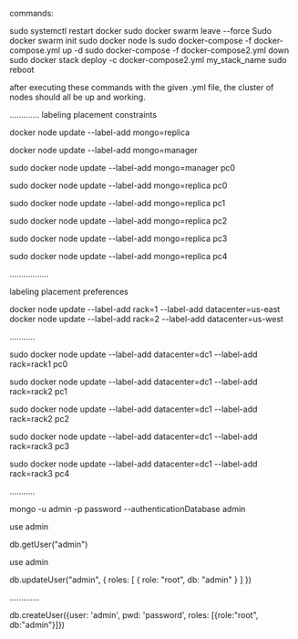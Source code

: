 commands:

sudo systemctl restart docker
sudo docker swarm leave --force
Sudo docker swarm init
sudo docker node ls
sudo docker-compose -f docker-compose.yml up -d
sudo docker-compose -f docker-compose2.yml down
sudo docker stack deploy -c docker-compose2.yml my_stack_name
sudo reboot

after executing these commands  with the given .yml file, the cluster of nodes should all be up and working. 

.............
labeling placement constraints

docker node update --label-add mongo=replica <worker-node-id>

docker node update --label-add mongo=manager <manager-node-id>

 sudo docker node update --label-add mongo=manager pc0

sudo docker node update --label-add mongo=replica pc0

sudo docker node update --label-add mongo=replica pc1

sudo docker node update --label-add mongo=replica pc2

sudo docker node update --label-add mongo=replica pc3

sudo docker node update --label-add mongo=replica pc4


.................

labeling placement preferences

docker node update --label-add rack=1 --label-add datacenter=us-east <node-id>
docker node update --label-add rack=2 --label-add datacenter=us-west <node-id>

...........

sudo docker node update --label-add datacenter=dc1 --label-add rack=rack1 pc0

sudo docker node update --label-add datacenter=dc1 --label-add rack=rack2 pc1

sudo docker node update --label-add datacenter=dc1 --label-add rack=rack2 pc2

sudo docker node update --label-add datacenter=dc1 --label-add rack=rack3 pc3

sudo docker node update --label-add datacenter=dc1 --label-add rack=rack3 pc4

...........

mongo -u admin -p password --authenticationDatabase admin

use admin

db.getUser("admin")

use admin

db.updateUser("admin", { roles: [ { role: "root", db: "admin" } ] })

.............

db.createUser({user: 'admin', pwd: 'password', roles: [{role:"root", db:"admin"}]})






